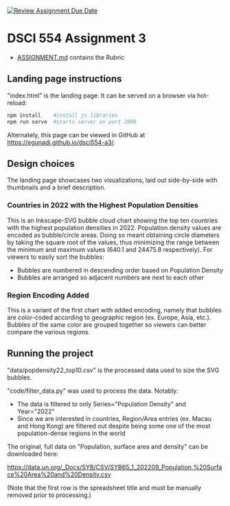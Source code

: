 [![Review Assignment Due Date](https://classroom.github.com/assets/deadline-readme-button-24ddc0f5d75046c5622901739e7c5dd533143b0c8e959d652212380cedb1ea36.svg)](https://classroom.github.com/a/WofS52QW)
# DSCI 554 Assignment 3

- [ASSIGNMENT.md](ASSIGNMENT.md) contains the Rubric

## Landing page instructions

"index.html" is the landing page. It can be served on a browser via hot-reload:

```bash
npm install    #install js libraries
npm run serve  #starts server on port 2000
```
Alternately, this page can be viewed in GitHub at <https://egunadi.github.io/dsci554-a3/>.

## Design choices 

The landing page showcases two visualizations, laid out side-by-side with thumbnails and a brief description. 

### Countries in 2022 with the Highest Population Densities

This is an Inkscape-SVG bubble cloud chart showing the top ten countries with the highest population densities in 2022. Population density values are encoded as bubble/circle areas. Doing so meant obtaining circle diameters by taking the square root of the values, thus minimizing the range between the minimum and maximum values (640.1 and 24475.8 respectively). For viewers to easily sort the bubbles:

- Bubbles are numbered in descending order based on Population Density
- Bubbles are arranged so adjacent numbers are next to each other

### Region Encoding Added

This is a variant of the first chart with added encoding, namely that bubbles are color-coded according to geographic region (ex. Europe, Asia, etc.). Bubbles of the same color are grouped together so viewers can better compare the various regions.

## Running the project

"data/popdensity22_top10.csv" is the processed data used to size the SVG bubbles.

"code/filter_data.py" was used to process the data. Notably:

- The data is filtered to only Series="Population Density" and Year="2022"
- Since we are interested in countries, Region/Area entries (ex. Macau and Hong Kong) are filtered out despite being some one of the most population-dense regions in the world

The original, full data on "Population, surface area and density" can be downloaded here:

<https://data.un.org/_Docs/SYB/CSV/SYB65_1_202209_Population,%20Surface%20Area%20and%20Density.csv>

(Note that the first row is the spreadsheet title and must be manually removed prior to processing.) 
